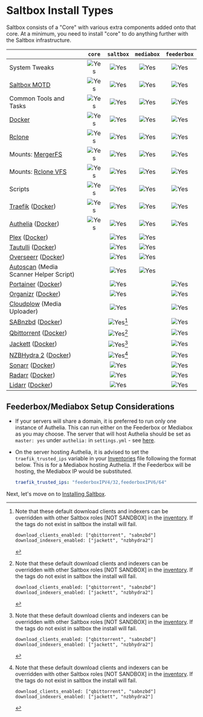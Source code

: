 # Saltbox Install Types

Saltbox consists of a "Core" with various extra components added onto that core.  At a minimum, you need to install "core" to do anything further with the Saltbox infrastructure.

|                                                                                                                      |     `core`    |   `saltbox`   |  `mediabox`   |  `feederbox`  |
|:---------------------------------------------------------------------------------------------------------------------|:-------------:|:-------------:|:-------------:|:-------------:|
| System Tweaks                                                                                                        |  ![Yes][yes]  |  ![Yes][yes]  |  ![Yes][yes]  |  ![Yes][yes]  |
| [Saltbox MOTD](https://github.com/saltyorg/motd)                                                                     |  ![Yes][yes]  |  ![Yes][yes]  |  ![Yes][yes]  |  ![Yes][yes]  |
| Common Tools and Tasks                                                                                               |  ![Yes][yes]  |  ![Yes][yes]  |  ![Yes][yes]  |  ![Yes][yes]  |
| [Docker](https://www.docker.com/community-edition)                                                                   |  ![Yes][yes]  |  ![Yes][yes]  |  ![Yes][yes]  |  ![Yes][yes]  |
| [Rclone](https://rclone.org)                                                                                         |  ![Yes][yes]  |  ![Yes][yes]  |  ![Yes][yes]  |  ![Yes][yes]  |
| Mounts: [MergerFS](https://github.com/trapexit/mergerfs)                                                             |  ![Yes][yes]  |  ![Yes][yes]  |  ![Yes][yes]  |  ![Yes][yes]  |
| Mounts: [Rclone VFS](https://rclone.org/commands/rclone_mount/#vfs-virtual-file-system)                              |  ![Yes][yes]  |  ![Yes][yes]  |  ![Yes][yes]  |  ![Yes][yes]  |
| Scripts                                                                                                              |  ![Yes][yes]  |  ![Yes][yes]  |  ![Yes][yes]  |  ![Yes][yes]  |
| [Traefik](https://traefik.io/traefik/) ([Docker](https://hub.docker.com/_/traefik/))                                 |  ![Yes][yes]  |  ![Yes][yes]  |  ![Yes][yes]  |  ![Yes][yes]  |
| [Authelia](https://www.authelia.com/) ([Docker](https://hub.docker.com/r/authelia/authelia))                         |  ![Yes][yes]  |  ![Yes][yes]  |  ![Yes][yes]  |  ![Yes][yes]  |
| [Plex](https://www.plex.tv) ([Docker](https://github.com/plexinc/pms-docker))                                        |               |  ![Yes][yes]  |  ![Yes][yes]  |               |
| [Tautulli](http://tautulli.com/) ([Docker](https://github.com/Tautulli/Tautulli-Docker))                             |               |  ![Yes][yes]  |  ![Yes][yes]  |               |
| [Overseerr](https://docs.overseerr.dev/)  ([Docker](https://github.com/sct/overseerr))                               |               |  ![Yes][yes]  |  ![Yes][yes]  |               |
| [Autoscan](https://github.com/Cloudbox/autoscan) (Media Scanner Helper Script)                                       |               |  ![Yes][yes]  |  ![Yes][yes]  |               |
| [Portainer](https://portainer.io) ([Docker](https://hub.docker.com/r/portainer/portainer/))                          |               |  ![Yes][yes]  |               |  ![Yes][yes]  |
| [Organizr](https://github.com/causefx/Organizr) ([Docker](https://github.com/linuxserver/docker-organizr))           |               |  ![Yes][yes]  |               |  ![Yes][yes]  |
| [Cloudplow](https://github.com/l3uddz/cloudplow) (Media Uploader)                                                    |               |  ![Yes][yes]  |               |  ![Yes][yes]  |
| [SABnzbd](https://sabnzbd.org/) ([Docker](https://github.com/hotio/docker-sabnzbd))                                  |               |  ![Yes][yes][^1]  |               |  ![Yes][yes]  |
| [Qbittorrent](https://github.com/qbittorrent/qBittorrent) ([Docker](https://hub.docker.com/r/saltydk/qbittorrent))   |               |  ![Yes][yes][^1]  |               |  ![Yes][yes]  |
| [Jackett](https://github.com/Jackett/Jackett) ([Docker](https://github.com/hotio/docker-jackett))                    |               |  ![Yes][yes][^1]  |               |  ![Yes][yes]  |
| [NZBHydra 2](https://github.com/theotherp/nzbhydra2) ([Docker](https://github.com/hotio/docker-nzbhydra2))           |               |  ![Yes][yes][^1]  |               |  ![Yes][yes]  |
| [Sonarr](https://sonarr.tv) ([Docker](https://github.com/hotio/docker-sonarr))                                       |               |  ![Yes][yes]  |               |  ![Yes][yes]  |
| [Radarr](https://radarr.video) ([Docker](https://github.com/hotio/docker-radarr))                                    |               |  ![Yes][yes]  |               |  ![Yes][yes]  |
| [Lidarr](https://lidarr.audio) ([Docker](https://github.com/hotio/docker-lidarr))                                    |               |  ![Yes][yes]  |               |  ![Yes][yes]  |

  [yes]:../../images/check-mark.png

[^1]:
    Note that these default download clients and indexers can be overridden with other Saltbox roles [NOT SANDBOX] in the [inventory](../inventory/index.md).  If the tags do not exist in saltbox the install will fail.
    ```
    download_clients_enabled: ["qbittorrent", "sabnzbd"]
    download_indexers_enabled: ["jackett", "nzbhydra2"]
    ```


## Feederbox/Mediabox Setup Considerations

- If your servers will share a domain, it is preferred to run only one instance of Authelia. This can run either on the Feederbox or Mediabox as you may choose. The server that will host Authelia should be set as `master: yes` under `authelia:` in `settings.yml` - see [here](../install/install.md#__code_8_annotation_6).

- On the server hosting Authelia, it is advised to set the `traefik_trusted_ips` variable in your [Inventories](../inventory/index.md) file following the format below. This is for a Mediabox hosting Authelia. If the Feederbox will be hosting, the Mediabox IP would be substituted.

  ```yaml
  traefik_trusted_ips: "feederboxIPV4/32,feederboxIPV6/64"
  ```

Next, let's move on to [Installing Saltbox](../install/install.md).

<!--
:heavy_check_mark:
-->
